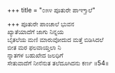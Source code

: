 +++
title = "೦೫೪ ಪೂತುರೇ ಪಾಞ್ಚಾಲೆ"

+++
ಪೂತುರೇ ಪಾಂಚಾಲೆ ಭುವನ  
ಖ್ಯಾತೆಯಾದೆಗೆ ಜಾಗು ನಿನ್ನಯ  
ಬೈತಲೆಯ ಮಣಿ ಮಾರುವೋದುದ ಮತ್ತೆ ಬಿಡಿಸಿದಲೆ  
ಬೀತ ಮರ ಫಲವಾಯ್ತಲಾ ನಿ  
ನ್ನಾತಗಳ ಬಹುಖೇದ ಜಲಧಿಗೆ  
ಸೇತುವಾದೆಗೆ ನೀನೆನುತ ತಲೆದೂಗಿದನು ಕರ್ಣ    ॥54॥